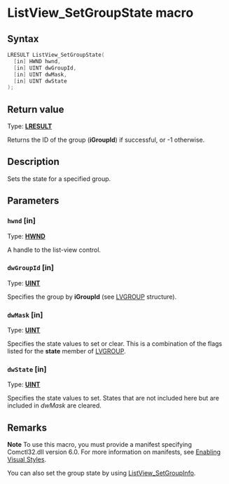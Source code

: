 # ListView_SetGroupState macro

## Syntax

```cpp
LRESULT ListView_SetGroupState(
  [in] HWND hwnd,
  [in] UINT dwGroupId,
  [in] UINT dwMask,
  [in] UINT dwState
);
```

## Return value

Type: **[LRESULT](https://learn.microsoft.com/windows/desktop/winprog/windows-data-types)**

Returns the ID of the group (**iGroupId**) if successful, or -1 otherwise.

## Description

Sets the state for a specified group.

## Parameters

### `hwnd` [in]

Type: **[HWND](https://learn.microsoft.com/windows/desktop/WinProg/windows-data-types)**

A handle to the list-view control.

### `dwGroupId` [in]

Type: **[UINT](https://learn.microsoft.com/windows/desktop/WinProg/windows-data-types)**

Specifies the group by **iGroupId** (see [LVGROUP](https://learn.microsoft.com/windows/desktop/api/commctrl/ns-commctrl-lvgroup) structure).

### `dwMask` [in]

Type: **[UINT](https://learn.microsoft.com/windows/desktop/WinProg/windows-data-types)**

Specifies the state values to set or clear. This is a combination of the flags listed for the **state** member of [LVGROUP](https://learn.microsoft.com/windows/desktop/api/commctrl/ns-commctrl-lvgroup).

### `dwState` [in]

Type: **[UINT](https://learn.microsoft.com/windows/desktop/WinProg/windows-data-types)**

Specifies the state values to set. States that are not included here but are included in *dwMask* are cleared.

## Remarks

**Note** To use this macro, you must provide a manifest specifying Comctl32.dll version 6.0. For more information on manifests, see [Enabling Visual Styles](https://learn.microsoft.com/windows/desktop/Controls/cookbook-overview).

You can also set the group state by using [ListView_SetGroupInfo](https://learn.microsoft.com/windows/desktop/api/commctrl/nf-commctrl-listview_setgroupinfo).